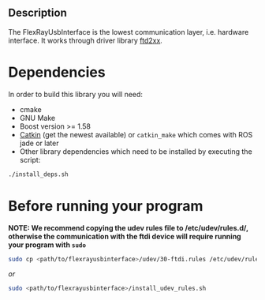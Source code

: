 ## Description ##
The FlexRayUsbInterface is the lowest communication layer, i.e. hardware interface.
It works through driver library [ftd2xx](http://www.ftdichip.com/Drivers/D2XX.htm).

# Dependencies #

In order to build this library you will need:
- cmake 
- GNU Make
- Boost version >= 1.58
- [Catkin](https://github.com/ros/catkin) (get the newest available) or `catkin_make` which comes with ROS jade or later
- Other library dependencies which need to be installed by executing the script:
```bash
./install_deps.sh
```

# Before running your program #
__NOTE: We recommend copying the udev rules file to /etc/udev/rules.d/, otherwise the communication with the ftdi device will require running your program with `sudo`__

```bash
sudo cp <path/to/flexrayusbinterface>/udev/30-ftdi.rules /etc/udev/rules.d/
```
_or_
```bash
sudo <path/to/flexrayusbinterface>/install_udev_rules.sh
```
